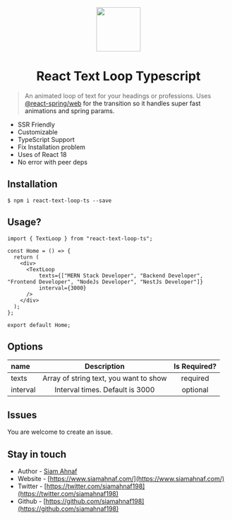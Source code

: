 <img src="https://res.cloudinary.com/dbjrx698c/image/upload/v1704611347/logo_w4vxp0.png" width="100" height="100" style="display: block; margin: 0 auto;">

<div align="center">
  <h1>React Text Loop Typescript</h1>
</div>

> An animated loop of text for your headings or professions. Uses <a href="https://www.react-spring.dev/" target="_blank">@react-spring/web<a> for the transition so it handles super fast animations and spring params.

- SSR Friendly
- Customizable
- TypeScript Support
- Fix Installation problem
- Uses of React 18
- No error with peer deps

## Installation

```shell-script
$ npm i react-text-loop-ts --save
```

## Usage?

```
import { TextLoop } from "react-text-loop-ts";

const Home = () => {
  return (
    <div>
      <TextLoop
          texts={["MERN Stack Developer", "Backend Developer", "Frontend Developer", "NodeJs Developer", "NestJs Developer"]}
          interval={3000}
      />
    </div>
  );
};

export default Home;
```

## Options

| name       |                           Description                           |  Is Required?  |
| :--------- | :-------------------------------------------------------------: |  :-----------:  |
| texts    |          Array of string text, you want to show        |       required        |
| interval    |        Interval times. Default is 3000        |        optional       |

## Issues


You are welcome to create an issue.

## Stay in touch

- Author - [Siam Ahnaf](https://www.siamahnaf.com/)
- Website - [https://www.siamahnaf.com/](https://www.siamahnaf.com/)
- Twitter - [https://twitter.com/siamahnaf198](https://twitter.com/siamahnaf198)
- Github - [https://github.com/siamahnaf198](https://github.com/siamahnaf198)
